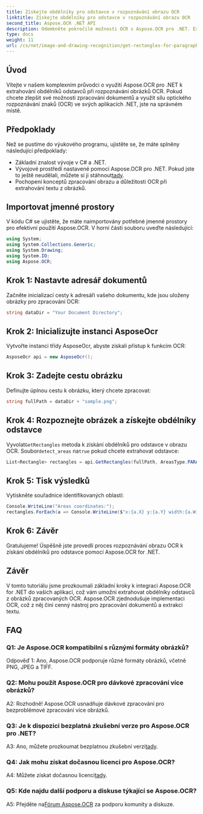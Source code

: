 ```yaml
---
title: Získejte obdélníky pro odstavce v rozpoznávání obrazu OCR
linktitle: Získejte obdélníky pro odstavce v rozpoznávání obrazu OCR
second_title: Aspose.OCR .NET API
description: Odemkněte pokročilé možnosti OCR s Aspose.OCR pro .NET. Extrahujte obdélníky odstavců bez námahy.
type: docs
weight: 11
url: /cs/net/image-and-drawing-recognition/get-rectangles-for-paragraphs/
---
```

## Úvod

Vítejte v našem komplexním průvodci o využití Aspose.OCR pro .NET k extrahování obdélníků odstavců při rozpoznávání obrázků OCR. Pokud chcete zlepšit své možnosti zpracování dokumentů a využít sílu optického rozpoznávání znaků (OCR) ve svých aplikacích .NET, jste na správném místě.

## Předpoklady

Než se pustíme do výukového programu, ujistěte se, že máte splněny následující předpoklady:

- Základní znalost vývoje v C# a .NET.
-  Vývojové prostředí nastavené pomocí Aspose.OCR pro .NET. Pokud jste to ještě neudělali, můžete si ji stáhnout[tady](https://releases.aspose.com/ocr/net/).
- Pochopení konceptů zpracování obrazu a důležitosti OCR při extrahování textu z obrázků.

## Importovat jmenné prostory

V kódu C# se ujistěte, že máte naimportovány potřebné jmenné prostory pro efektivní použití Aspose.OCR. V horní části souboru uveďte následující:

```csharp
using System;
using System.Collections.Generic;
using System.Drawing;
using System.IO;
using Aspose.OCR;
```

## Krok 1: Nastavte adresář dokumentů

Začněte inicializací cesty k adresáři vašeho dokumentu, kde jsou uloženy obrázky pro zpracování OCR:

```csharp
string dataDir = "Your Document Directory";
```

## Krok 2: Inicializujte instanci AsposeOcr

Vytvořte instanci třídy AsposeOcr, abyste získali přístup k funkcím OCR:

```csharp
AsposeOcr api = new AsposeOcr();
```

## Krok 3: Zadejte cestu obrázku

Definujte úplnou cestu k obrázku, který chcete zpracovat:

```csharp
string fullPath = dataDir + "sample.png";
```

## Krok 4: Rozpoznejte obrázek a získejte obdélníky odstavce

 Vyvolat`GetRectangles` metoda k získání obdélníků pro odstavce v obrazu OCR. Soubor`detect_areas` na`true` pokud chcete extrahovat odstavce:

```csharp
List<Rectangle> rectangles = api.GetRectangles(fullPath, AreasType.PARAGRAPHS, true);
```

## Krok 5: Tisk výsledků

Vytiskněte souřadnice identifikovaných oblastí:

```csharp
Console.WriteLine("Areas coordinates:");
rectangles.ForEach(a => Console.WriteLine($"x:{a.X} y:{a.Y} width:{a.Width} height:{a.Height}"));
```

## Krok 6: Závěr

Gratulujeme! Úspěšně jste provedli proces rozpoznávání obrazu OCR k získání obdélníků pro odstavce pomocí Aspose.OCR for .NET.

## Závěr

V tomto tutoriálu jsme prozkoumali základní kroky k integraci Aspose.OCR for .NET do vašich aplikací, což vám umožní extrahovat obdélníky odstavců z obrázků zpracovaných OCR. Aspose.OCR zjednodušuje implementaci OCR, což z něj činí cenný nástroj pro zpracování dokumentů a extrakci textu.

## FAQ

### Q1: Je Aspose.OCR kompatibilní s různými formáty obrázků?

Odpověď 1: Ano, Aspose.OCR podporuje různé formáty obrázků, včetně PNG, JPEG a TIFF.

### Q2: Mohu použít Aspose.OCR pro dávkové zpracování více obrázků?

A2: Rozhodně! Aspose.OCR usnadňuje dávkové zpracování pro bezproblémové zpracování více obrázků.

### Q3: Je k dispozici bezplatná zkušební verze pro Aspose.OCR pro .NET?

 A3: Ano, můžete prozkoumat bezplatnou zkušební verzi[tady](https://releases.aspose.com/).

### Q4: Jak mohu získat dočasnou licenci pro Aspose.OCR?

 A4: Můžete získat dočasnou licenci[tady](https://purchase.aspose.com/temporary-license/).

### Q5: Kde najdu další podporu a diskuse týkající se Aspose.OCR?

 A5: Přejděte na[Fórum Aspose.OCR](https://forum.aspose.com/c/ocr/16) za podporu komunity a diskuze.